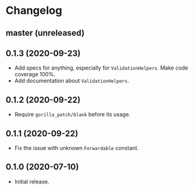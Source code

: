 # Changelog

## master (unreleased)

## 0.1.3 (2020-09-23)

*   Add specs for anything, especially for `ValidationHelpers`.
    Make code coverage 100%.
*   Add documentation about `ValidationHelpers`.

## 0.1.2 (2020-09-22)

*   Require `gorilla_patch/blank` before its usage.

## 0.1.1 (2020-09-22)

*   Fix the issue with unknown `Forwardable` constant.

## 0.1.0 (2020-07-10)

*   Initial release.
